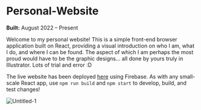 # Personal-Website
**Built:** August 2022 – Present

Welcome to my personal website! This is a simple front-end browser application built on React, providing a visual introduction on who I am, what I do, and where I can be found. The aspect of which I am perhaps the most proud would have to be the graphic designs... all done by yours truly in Illustrator. Lots of trial and error :D

The live website has been deployed [here](https://www.simonou.com) using Firebase. As with any small-scale React app, use `npm run build` and `npm start` to develop, build, and test changes!

![Untitled-1](https://github.com/TripleSteak/Personal-Website/assets/24597462/5bfb38e7-dc8b-4fbf-afe9-b5f009d3b2da)
